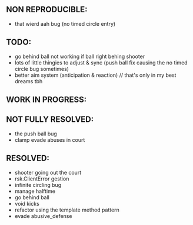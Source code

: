 ## NON REPRODUCIBLE:
- that wierd aah bug (no timed circle entry)

## TODO:
- go behind ball not working if ball right behing shooter
- lots of little thingies to adjust & sync (push ball fix causing the no timed circle bug sometimes)
- better aim system (anticipation & reaction) // that's only in my best dreams tbh

## WORK IN PROGRESS:

## NOT FULLY RESOLVED:
- the push ball bug
- clamp evade abuses in court

## RESOLVED:
- shooter going out the court
- rsk.ClientError gestion
- infinite circling bug
- manage halftime
- go behind ball
- void kicks
- refactor using the template method pattern
- evade abusive_defense
